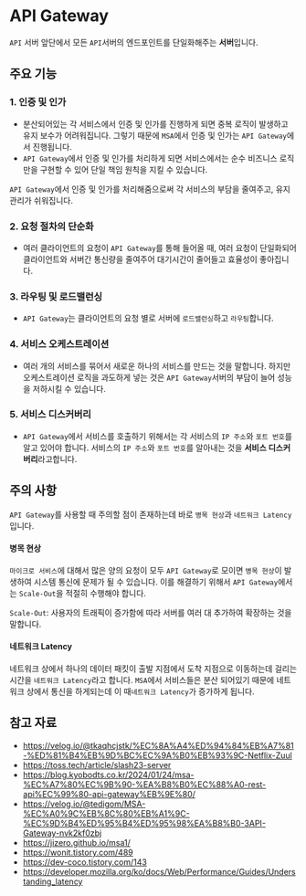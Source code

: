 # API Gateway
`API` 서버 앞단에서 모든 `API`서버의 엔드포인트를 단일화해주는 **서버**입니다.
## 주요 기능
### 1. 인증 및 인가
- 분산되어있는 각 서비스에서 인증 및 인가를 진행하게 되면 중복 로직이 발생하고 유지 보수가 어려워집니다. 그렇기 때문에 `MSA`에서 인증 및 인가는 `API Gateway`에서 진행됩니다.
- `API Gateway`에서 인증 및 인가를 처리하게 되면 서비스에서는 순수 비즈니스 로직만을 구현할 수 있어 단일 책임 원칙을 지킬 수 있습니다.

`API Gateway`에서 인증 및 인가를 처리해줌으로써 각 서비스의 부담을 줄여주고, 유지 관리가 쉬워집니다.
### 2. 요청 절차의 단순화
- 여러 클라이언트의 요청이 `API Gateway`를 통해 들어올 때, 여러 요청이 단일화되어 클라이언트와 서버간 통신량을 줄여주어 대기시간이 줄어들고 효율성이 좋아집니다.
### 3. 라우팅 및 로드밸런싱
- `API Gateway`는 클라이언트의 요청 별로 서버에 `로드밸런싱`하고 `라우팅`합니다.
### 4. 서비스 오케스트레이션
- 여러 개의 서비스를 묶어서 새로운 하나의 서비스를 만드는 것을 말합니다. 하지만 오케스트레이션 로직을 과도하게 넣는 것은 `API Gateway`서버의 부담이 늘어 성능을 저하시킬 수 있습니다.
### 5. 서비스 디스커버리
- `API Gateway`에서 서비스를 호출하기 위해서는 각 서비스의 `IP 주소`와 `포트 번호`를 알고 있어야 합니다. 서비스의 `IP 주소`와 `포트 번호`를 알아내는 것을 **서비스 디스커버리**라고합니다.
## 주의 사항
`API Gateway`를 사용할 때 주의할 점이 존재하는데 바로 `병목 현상`과 `네트워크 Latency`입니다.
#### 병목 현상
`마이크로 서비스`에 대해서 많은 양의 요청이 모두 `API Gateway`로 모이면 `병목 현상`이 발생하여 시스템 통신에 문제가 될 수 있습니다. 이를 해결하기 위해서 `API Gateway`에서는 `Scale-Out`을 적절히 수행해야 합니다.

`Scale-Out`: 사용자의 트래픽이 증가함에 따라 서버를 여러 대 추가하여 확장하는 것을 말합니다.

#### 네트워크 Latency
네트워크 상에서 하나의 데이터 패킷이 출발 지점에서 도착 지점으로 이동하는데 걸리는 시간을 `네트워크 Latency`라고 합니다. `MSA`에서 서비스들은 분산 되어있기 때문에 네트워크 상에서 통신을 하게되는데 이 때`네트워크 Latency`가 증가하게 됩니다.
## 참고 자료
- https://velog.io/@tkaqhcjstk/%EC%8A%A4%ED%94%84%EB%A7%81-%ED%81%B4%EB%9D%BC%EC%9A%B0%EB%93%9C-Netflix-Zuul
- https://toss.tech/article/slash23-server
- https://blog.kyobodts.co.kr/2024/01/24/msa-%EC%A7%80%EC%9B%90-%EA%B8%B0%EC%88%A0-rest-api%EC%99%80-api-gateway%EB%9E%80/
- https://velog.io/@tedigom/MSA-%EC%A0%9C%EB%8C%80%EB%A1%9C-%EC%9D%B4%ED%95%B4%ED%95%98%EA%B8%B0-3API-Gateway-nvk2kf0zbj
- https://jizero.github.io/msa1/
- https://wonit.tistory.com/489
- https://dev-coco.tistory.com/143
- https://developer.mozilla.org/ko/docs/Web/Performance/Guides/Understanding_latency
